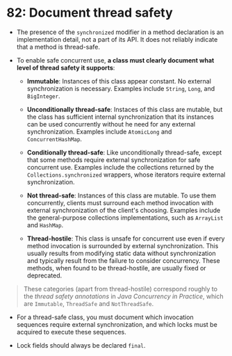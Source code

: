 # 82: Document thread safety

* The presence of the `synchronized` modifier in a method declaration is an implementation detail, not a part of its API. It does not reliably indicate that a method is thread-safe.

* To enable safe concurrent use, **a class must clearly document what level of thread safety it supports**:

  * **Immutable**: Instances of this class appear constant. No external synchronization is necessary. Examples include `String`, `Long`, and `BigInteger`.

  * **Unconditionally thread-safe**: Instaces of this class are mutable, but the class has sufficient internal synchronization that its instances can be used concurrently without he need for any external synchronization. Examples include `AtomicLong` and `ConcurrentHashMap`.

  * **Conditionally thread-safe**: Like unconditionally thread-safe, except that some methods require external synchronization for safe concurrent use. Examples include the collections returned by the `Collections.synchronized` wrappers, whose iterators require external synchronization.

  * **Not thread-safe**: Instances of this class are mutable. To use them concurrently, clients must surround each method invocation with external synchronization of the client's choosing. Examples include the general-purpose collections implementations, such as `ArrayList` and `HashMap`.

  * **Thread-hostile**: This class is unsafe for concurrent use even if every method invocation is surrounded by external synchronization. This usually results from modifying static data without synchronization and typically result from the failure to consider concurrency. These methods, when found to be thread-hostile, are usually fixed or deprecated.

> These categories (apart from thread-hostile) correspond roughly to the *thread safety annotations* in *Java Concurrency in Practice*, which are `Immutable`, `ThreadSafe` and `NotThreadSafe`.

* For a thread-safe class, you must document which invocation sequences require external synchronization, and which locks must be acquired to execute these sequences.

* Lock fields should always be declared `final`.
